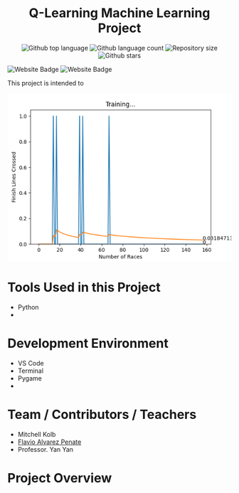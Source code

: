 <h1 align="center">Q-Learning Machine Learning Project</h1>

<p align="center">
  <img alt="Github top language" src="https://img.shields.io/github/languages/top/mitchellkolb/Q-Learning-ML?color=56BEB8">

  <img alt="Github language count" src="https://img.shields.io/github/languages/count/mitchellkolb/Q-Learning-ML?color=56BEB8">

  <img alt="Repository size" src="https://img.shields.io/github/repo-size/mitchellkolb/Q-Learning-ML?color=56BEB8">

  <img alt="Github stars" src="https://img.shields.io/github/stars/mitchellkolb/Q-Learning-ML?color=56BEB8" />
</p>


<img
    src="https://img.shields.io/badge/Python-%2300599b?style=for-the-badge&logo=Python&logoColor=white"
    alt="Website Badge" />
<img
    src="https://img.shields.io/badge/Windows-00A4EF?style=for-the-badge&logo=Windows&logoColor=white"
    alt="Website Badge" />


This project is intended to 

![project image](resources/image1.png)

# Tools Used in this Project

- Python
- 


# Development Environment

- VS Code
- Terminal
- Pygame
- 

# Team / Contributors / Teachers

- Mitchell Kolb
- [Flavio Alvarez Penate](https://github.com/f-alvarezpenate)
- Professor. Yan Yan


# Project Overview

 